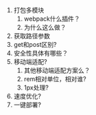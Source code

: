1. 打包多模块
   1. webpack什么插件？
   2. 为什么这么做？
2. 获取路径参数
3. get和post区别?
4. 安全性具体有哪些？
5. 移动端适配?
   1. 其他移动端适配方案么？
   2. rem相对单位，相对谁?
   3. 1px处理?
6. 速度优化?
7. 一键部署?